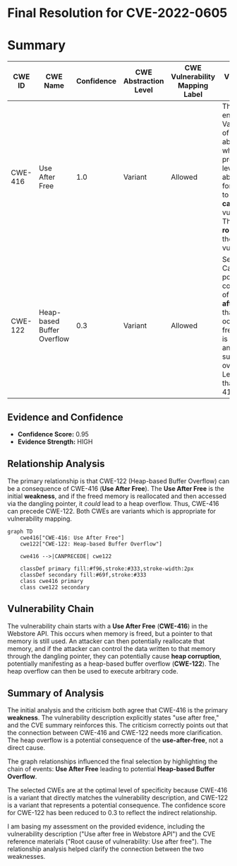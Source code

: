 # Final Resolution for CVE-2022-0605

# Summary
| CWE ID | CWE Name | Confidence | CWE Abstraction Level | CWE Vulnerability Mapping Label | CWE-Vulnerability Mapping Notes |
|---|---|---|---|---|---|
| CWE-416 | Use After Free | 1.0 | Variant | Allowed | This CWE entry is at the Variant level of abstraction, which is a preferred level of abstraction for mapping to the **root cause**s of vulnerabilities. This is the **root cause** of the vulnerability. |
| CWE-122 | Heap-based Buffer Overflow | 0.3 | Variant | Allowed | Secondary Candidate. A potential consequence of the **use-after-free** that *may* occur if the freed memory is reallocated and subsequently overflowed. Less direct than CWE-416. |

## Evidence and Confidence

*   **Confidence Score:** 0.95
*   **Evidence Strength:** HIGH

## Relationship Analysis
The primary relationship is that CWE-122 (Heap-based Buffer Overflow) can be a consequence of CWE-416 (**Use After Free**). The **Use After Free** is the initial **weakness**, and if the freed memory is reallocated and then accessed via the dangling pointer, it *could* lead to a heap overflow. Thus, CWE-416 can precede CWE-122. Both CWEs are variants which is appropriate for vulnerability mapping.

```mermaid
graph TD
    cwe416["CWE-416: Use After Free"]
    cwe122["CWE-122: Heap-based Buffer Overflow"]
    
    cwe416 -->|CANPRECEDE| cwe122
    
    classDef primary fill:#f96,stroke:#333,stroke-width:2px
    classDef secondary fill:#69f,stroke:#333
    class cwe416 primary
    class cwe122 secondary
```

## Vulnerability Chain
The vulnerability chain starts with a **Use After Free** (**CWE-416**) in the Webstore API. This occurs when memory is freed, but a pointer to that memory is still used. An attacker can then potentially reallocate that memory, and if the attacker can control the data written to that memory through the dangling pointer, they can potentially cause **heap corruption**, potentially manifesting as a heap-based buffer overflow (**CWE-122**). The heap overflow can then be used to execute arbitrary code.

## Summary of Analysis
The initial analysis and the criticism both agree that CWE-416 is the primary **weakness**. The vulnerability description explicitly states "use after free," and the CVE summary reinforces this. The criticism correctly points out that the connection between CWE-416 and CWE-122 needs more clarification. The heap overflow is a potential consequence of the **use-after-free**, not a direct cause.

The graph relationships influenced the final selection by highlighting the chain of events: **Use After Free** leading to potential **Heap-based Buffer Overflow**.

The selected CWEs are at the optimal level of specificity because CWE-416 is a variant that directly matches the vulnerability description, and CWE-122 is a variant that represents a potential consequence. The confidence score for CWE-122 has been reduced to 0.3 to reflect the indirect relationship.

I am basing my assessment on the provided evidence, including the vulnerability description ("Use after free in Webstore API") and the CVE reference materials ("Root cause of vulnerability: Use after free"). The relationship analysis helped clarify the connection between the two weaknesses.
